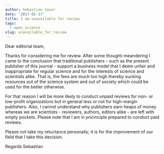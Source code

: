 ```yaml
---
author: Sebastian Sauer
date: '2017-01-17'
title: I am unavailable for review
tags:
  - open_science
slug: unavailable_for_review
---
```





Dear editorial team,

Thanks for considering me for review. After some thought-meandering I came to the conclusion that traditional publishers - such as the present publisher of this journal - support a business model that I deem unfair and inappropriate for regular science and for the interests of science and scientists alike. That is, the fees are much too high thereby sucking resources out of the science system and out of society which could be used for the better otherwise.

For that reason I will be more likely to conduct unpaid reviews for non- or low-profit organizations but in general less or not for high-margin publishers. Also, I cannot understand why publishers earn heaps of money whereas we are scientists - reviewers, authors, editors alike - are left with empty pockets. Please note that I am in pricinciple prepared to conduct paid reviews.


Please not take my reluctance personally; it is for the improvement of our field that I take this decision.

Regards
Sebastian
